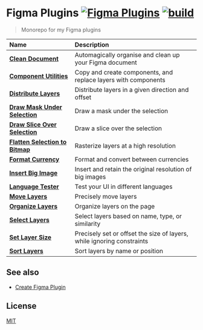 # Figma Plugins [![Figma Plugins](https://img.shields.io/badge/figma-%40yuanqing-yellow?cacheSeconds=1800)](https://figma.com/@yuanqing) [![build](https://github.com/yuanqing/figma-plugins/workflows/build/badge.svg)](https://github.com/yuanqing/figma-plugins/actions?query=workflow%3Abuild)

> Monorepo for my Figma plugins

Name | Description
:--|:--
[**Clean Document**](packages/figma-clean-document) | Automagically organise and clean up your Figma document
[**Component Utilities**](packages/figma-component-utilities) | Copy and create components, and replace layers with components
[**Distribute Layers**](packages/figma-distribute-layers) | Distribute layers in a given direction and offset
[**Draw Mask Under Selection**](packages/figma-draw-mask-under-selection) | Draw a mask under the selection
[**Draw Slice Over Selection**](packages/figma-draw-slice-over-selection) | Draw a slice over the selection
[**Flatten Selection to Bitmap**](packages/figma-flatten-selection-to-bitmap) | Rasterize layers at a high resolution
[**Format Currency**](packages/figma-format-currency) | Format and convert between currencies
[**Insert Big Image**](packages/figma-insert-big-image) | Insert and retain the original resolution of big images
[**Language Tester**](packages/figma-language-tester) | Test your UI in different languages
[**Move Layers**](packages/figma-move-layers) | Precisely move layers
[**Organize Layers**](packages/figma-organize-layers) | Organize layers on the page
[**Select Layers**](packages/figma-select-layers) | Select layers based on name, type, or similarity
[**Set Layer Size**](packages/figma-set-layer-size) | Precisely set or offset the size of layers, while ignoring constraints
[**Sort Layers**](packages/figma-sort-layers) | Sort layers by name or position

## See also

- [Create Figma Plugin](https://github.com/yuanqing/create-figma-plugin)

## License

[MIT](LICENSE.md)
